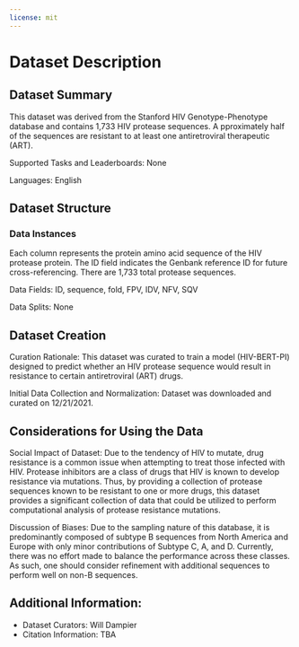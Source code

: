 ```yaml
---
license: mit
---
```


# Dataset Description 


## Dataset Summary

This dataset was derived from the Stanford HIV Genotype-Phenotype database and contains 1,733 HIV protease sequences. A
pproximately half of the sequences are resistant to at least one antiretroviral therapeutic (ART).  

Supported Tasks and Leaderboards: None 

Languages: English 
 
## Dataset Structure

### Data Instances
Each column represents the protein amino acid sequence of the HIV protease protein. The ID field indicates the Genbank reference ID for future cross-referencing. There are 1,733 total protease sequences. 

Data Fields: ID, sequence, fold, FPV, IDV, NFV, SQV 

Data Splits: None 
 
## Dataset Creation

Curation Rationale: This dataset was curated to train a model (HIV-BERT-PI) designed to predict whether an HIV protease sequence would result in resistance to certain antiretroviral (ART) drugs. 

Initial Data Collection and Normalization: Dataset was downloaded and curated on 12/21/2021. 

## Considerations for Using the Data

Social Impact of Dataset: Due to the tendency of HIV to mutate, drug resistance is a common issue when attempting to treat those infected with HIV. 
Protease inhibitors are a class of drugs that HIV is known to develop resistance via mutations. 
Thus, by providing a collection of protease sequences known to be resistant to one or more drugs, this dataset provides a significant collection of data that could be utilized to perform computational analysis of protease resistance mutations. 

Discussion of Biases: Due to the sampling nature of this database, it is predominantly composed of subtype B sequences from North America and Europe with only minor contributions of Subtype C, A, and D. 
Currently, there was no effort made to balance the performance across these classes. 
As such, one should consider refinement with additional sequences to perform well on non-B sequences. 

## Additional Information: 
 - Dataset Curators: Will Dampier 
 - Citation Information: TBA
 

